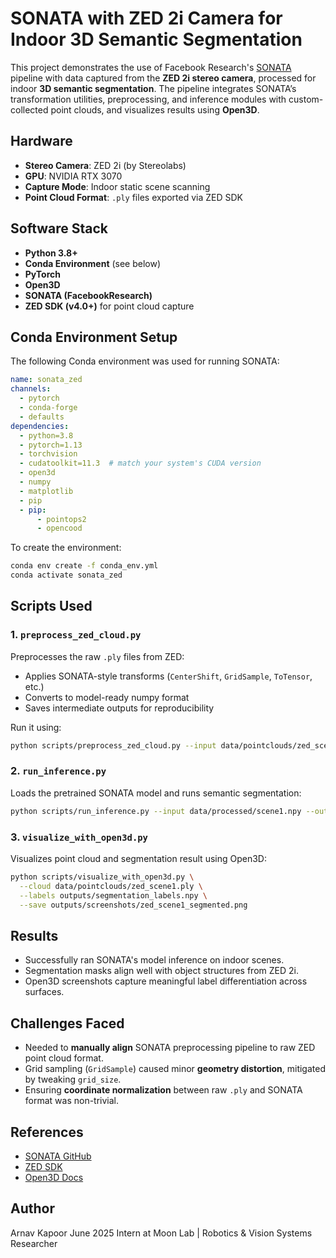 # SONATA with ZED 2i Camera for Indoor 3D Semantic Segmentation

This project demonstrates the use of Facebook Research's [SONATA](https://github.com/facebookresearch/sonata) pipeline with data captured from the **ZED 2i stereo camera**, processed for indoor **3D semantic segmentation**. The pipeline integrates SONATA’s transformation utilities, preprocessing, and inference modules with custom-collected point clouds, and visualizes results using **Open3D**.

## Hardware

- **Stereo Camera**: ZED 2i (by Stereolabs)
- **GPU**: NVIDIA RTX 3070
- **Capture Mode**: Indoor static scene scanning
- **Point Cloud Format**: `.ply` files exported via ZED SDK

## Software Stack

- **Python 3.8+**
- **Conda Environment** (see below)
- **PyTorch**
- **Open3D**
- **SONATA (FacebookResearch)**
- **ZED SDK (v4.0+)** for point cloud capture

## Conda Environment Setup

The following Conda environment was used for running SONATA:

```yaml
name: sonata_zed
channels:
  - pytorch
  - conda-forge
  - defaults
dependencies:
  - python=3.8
  - pytorch=1.13
  - torchvision
  - cudatoolkit=11.3  # match your system's CUDA version
  - open3d
  - numpy
  - matplotlib
  - pip
  - pip:
      - pointops2
      - opencood
````

To create the environment:

```bash
conda env create -f conda_env.yml
conda activate sonata_zed
```

## Scripts Used

### 1. `preprocess_zed_cloud.py`

Preprocesses the raw `.ply` files from ZED:

* Applies SONATA-style transforms (`CenterShift`, `GridSample`, `ToTensor`, etc.)
* Converts to model-ready numpy format
* Saves intermediate outputs for reproducibility

Run it using:

```bash
python scripts/preprocess_zed_cloud.py --input data/pointclouds/zed_scene1.ply --output data/processed/scene1.npy
```

### 2. `run_inference.py`

Loads the pretrained SONATA model and runs semantic segmentation:

```bash
python scripts/run_inference.py --input data/processed/scene1.npy --output outputs/segmentation_labels.npy
```

### 3. `visualize_with_open3d.py`

Visualizes point cloud and segmentation result using Open3D:

```bash
python scripts/visualize_with_open3d.py \
  --cloud data/pointclouds/zed_scene1.ply \
  --labels outputs/segmentation_labels.npy \
  --save outputs/screenshots/zed_scene1_segmented.png
```

## Results

* Successfully ran SONATA's model inference on indoor scenes.
* Segmentation masks align well with object structures from ZED 2i.
* Open3D screenshots capture meaningful label differentiation across surfaces.

## Challenges Faced

* Needed to **manually align** SONATA preprocessing pipeline to raw ZED point cloud format.
* Grid sampling (`GridSample`) caused minor **geometry distortion**, mitigated by tweaking `grid_size`.
* Ensuring **coordinate normalization** between raw `.ply` and SONATA format was non-trivial.

## References

* [SONATA GitHub](https://github.com/facebookresearch/sonata)
* [ZED SDK](https://www.stereolabs.com/docs/)
* [Open3D Docs](http://www.open3d.org/)

## Author

Arnav Kapoor
June 2025
Intern at Moon Lab | Robotics & Vision Systems Researcher
